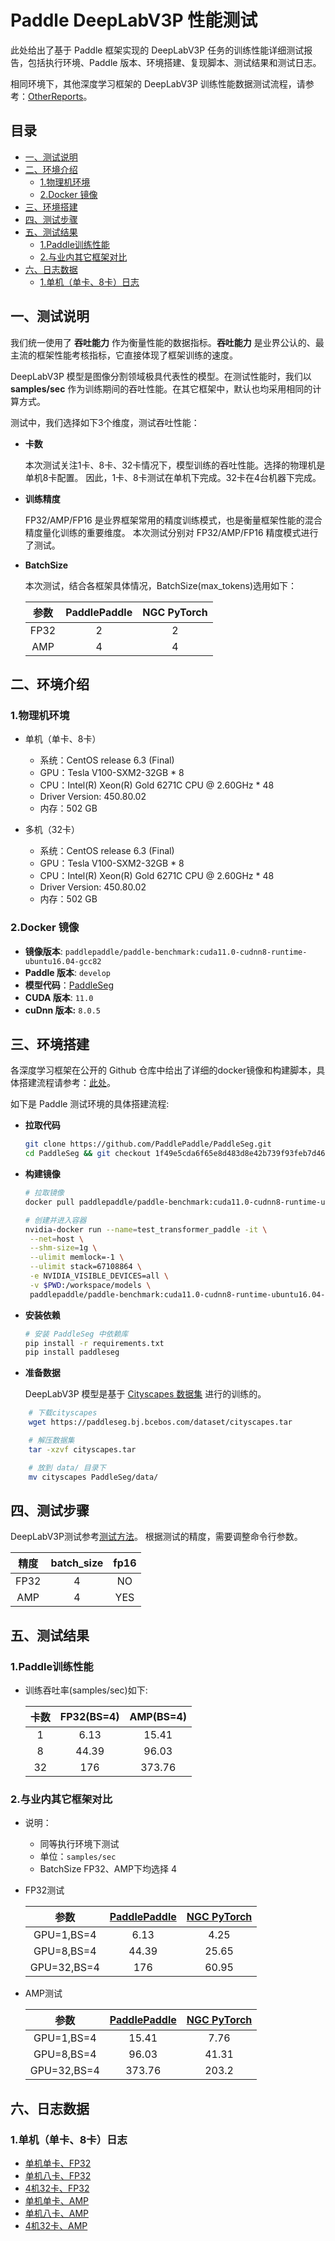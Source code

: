 <!-- omit in toc -->
# Paddle DeepLabV3P 性能测试

此处给出了基于 Paddle 框架实现的 DeepLabV3P 任务的训练性能详细测试报告，包括执行环境、Paddle 版本、环境搭建、复现脚本、测试结果和测试日志。

相同环境下，其他深度学习框架的 DeepLabV3P 训练性能数据测试流程，请参考：[OtherReports](./OtherReports)。

<!-- omit in toc -->
## 目录
- [一、测试说明](#一测试说明)
- [二、环境介绍](#二环境介绍)
  - [1.物理机环境](#1物理机环境)
  - [2.Docker 镜像](#2docker-镜像)
- [三、环境搭建](#三环境搭建)
- [四、测试步骤](#四测试步骤)
- [五、测试结果](#五测试结果)
  - [1.Paddle训练性能](#1paddle训练性能)
  - [2.与业内其它框架对比](#2与业内其它框架对比)
- [六、日志数据](#六日志数据)
  - [1.单机（单卡、8卡）日志](#1单机单卡8卡日志)



## 一、测试说明

我们统一使用了 **吞吐能力** 作为衡量性能的数据指标。**吞吐能力** 是业界公认的、最主流的框架性能考核指标，它直接体现了框架训练的速度。

DeepLabV3P 模型是图像分割领域极具代表性的模型。在测试性能时，我们以 **samples/sec** 作为训练期间的吞吐性能。在其它框架中，默认也均采用相同的计算方式。

测试中，我们选择如下3个维度，测试吞吐性能：

- **卡数**

   本次测试关注1卡、8卡、32卡情况下，模型训练的吞吐性能。选择的物理机是单机8卡配置。
   因此，1卡、8卡测试在单机下完成。32卡在4台机器下完成。

- **训练精度**

   FP32/AMP/FP16 是业界框架常用的精度训练模式，也是衡量框架性能的混合精度量化训练的重要维度。
   本次测试分别对 FP32/AMP/FP16 精度模式进行了测试。


- **BatchSize**

   本次测试，结合各框架具体情况，BatchSize(max_tokens)选用如下：

   | 参数 | PaddlePaddle | NGC PyTorch |
   |:-----:|:-----:|:-----:|
   | FP32 | 2 | 2 |
   | AMP | 4 | 4 |

## 二、环境介绍
### 1.物理机环境

- 单机（单卡、8卡）
  - 系统：CentOS release 6.3 (Final)
  - GPU：Tesla V100-SXM2-32GB * 8
  - CPU：Intel(R) Xeon(R) Gold 6271C CPU @ 2.60GHz * 48
  - Driver Version: 450.80.02
  - 内存：502 GB  

- 多机（32卡）
  - 系统：CentOS release 6.3 (Final)
  - GPU：Tesla V100-SXM2-32GB * 8
  - CPU：Intel(R) Xeon(R) Gold 6271C CPU @ 2.60GHz * 48
  - Driver Version: 450.80.02
  - 内存：502 GB

### 2.Docker 镜像

- **镜像版本**: `paddlepaddle/paddle-benchmark:cuda11.0-cudnn8-runtime-ubuntu16.04-gcc82`
- **Paddle 版本**: `develop`
- **模型代码**：[PaddleSeg](https://github.com/PaddlePaddle/PaddleSeg/tree/benchmark)
- **CUDA 版本**: `11.0`
- **cuDnn 版本:** `8.0.5`


## 三、环境搭建

各深度学习框架在公开的 Github 仓库中给出了详细的docker镜像和构建脚本，具体搭建流程请参考：[此处](./OtherReports)。

如下是 Paddle 测试环境的具体搭建流程:

- **拉取代码**
  ```bash
  git clone https://github.com/PaddlePaddle/PaddleSeg.git
  cd PaddleSeg && git checkout 1f49e5cda6f65e8d483d8e42b739f93feb7d4639
  ```


- **构建镜像**

   ```bash
   # 拉取镜像
   docker pull paddlepaddle/paddle-benchmark:cuda11.0-cudnn8-runtime-ubuntu16.04-gcc82

   # 创建并进入容器
   nvidia-docker run --name=test_transformer_paddle -it \
    --net=host \
    --shm-size=1g \
    --ulimit memlock=-1 \
    --ulimit stack=67108864 \
    -e NVIDIA_VISIBLE_DEVICES=all \
    -v $PWD:/workspace/models \
    paddlepaddle/paddle-benchmark:cuda11.0-cudnn8-runtime-ubuntu16.04-gcc82 /bin/bash
   ```

- **安装依赖**
   ```bash
   # 安装 PaddleSeg 中依赖库
   pip install -r requirements.txt
   pip install paddleseg
   ```

- **准备数据**

   DeepLabV3P 模型是基于 [Cityscapes 数据集](https://paddleseg.bj.bcebos.com/dataset/cityscapes.tar) 进行的训练的。
```   bash
    # 下载cityscapes  
    wget https://paddleseg.bj.bcebos.com/dataset/cityscapes.tar  

    # 解压数据集
    tar -xzvf cityscapes.tar

    # 放到 data/ 目录下
    mv cityscapes PaddleSeg/data/
```

## 四、测试步骤

DeepLabV3P测试参考[测试方法](https://github.com/PaddlePaddle/PaddleSeg/tree/benchmark#readme)。
根据测试的精度，需要调整命令行参数。

| 精度 | batch_size | fp16 |
|:-----:|:-----:|:-----:|
| FP32 | 4 | NO |
| AMP | 4 | YES | 


## 五、测试结果

### 1.Paddle训练性能

- 训练吞吐率(samples/sec)如下:

   |卡数 | FP32(BS=4) | AMP(BS=4) 
   |:-----:|:-----:|:-----:|
   |1 | 6.13 | 15.41 |
   |8 | 44.39   | 96.03 |
   |32 | 176 | 373.76 | 
### 2.与业内其它框架对比

- 说明：
  - 同等执行环境下测试
  - 单位：`samples/sec`
  - BatchSize FP32、AMP下均选择 4


- FP32测试

  | 参数 | [PaddlePaddle](./PaddleSeg) | [NGC PyTorch](./OtherReports/PyTorch) |
  |:-----:|:-----:|:-----:|
  | GPU=1,BS=4 | 6.13 | 4.25  |
  | GPU=8,BS=4 | 44.39  | 25.65  |
  | GPU=32,BS=4 | 176 | 60.95 |


- AMP测试

  | 参数 | [PaddlePaddle](./PaddleSeg) | [NGC PyTorch](./OtherReports/PyTorch) |
  |:-----:|:-----:|:-----:|
  | GPU=1,BS=4 | 15.41  | 7.76 |
  | GPU=8,BS=4 | 96.03  | 41.31  |
  | GPU=32,BS=4 | 373.76 | 203.2 |


## 六、日志数据
### 1.单机（单卡、8卡）日志
- [单机单卡、FP32](./logs/paddle/Deeplabv3_FP32_BS4-N1.log)
- [单机八卡、FP32](./logs/paddle/Deeplabv3_FP32_BS4-N8.log)
- [4机32卡、FP32](./logs/paddle/Deeplabv3_FP32_BS4-N32.log)
- [单机单卡、AMP](./logs/paddle/Deeplabv3_FP16_BS4-N1.log)
- [单机八卡、AMP](./logs/paddle/Deeplabv3_FP16_BS4-N8.log)
- [4机32卡、AMP ](./logs/paddle/Deeplabv3_FP16_BS4-N32.log)
